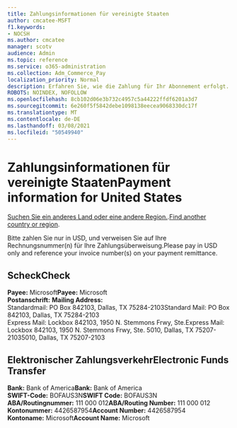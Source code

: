 ```yaml
---
title: Zahlungsinformationen für vereinigte Staaten
author: cmcatee-MSFT
f1.keywords:
- NOCSH
ms.author: cmcatee
manager: scotv
audience: Admin
ms.topic: reference
ms.service: o365-administration
ms.collection: Adm_Commerce_Pay
localization_priority: Normal
description: Erfahren Sie, wie die Zahlung für Ihr Abonnement erfolgt.
ROBOTS: NOINDEX, NOFOLLOW
ms.openlocfilehash: 8cb102d06e3b732c4957c5a44222ffdf6201a3d7
ms.sourcegitcommit: 6e260f5f5842debe1098138eecea9068330dc17f
ms.translationtype: MT
ms.contentlocale: de-DE
ms.lasthandoff: 03/08/2021
ms.locfileid: "50549940"
---
```

# <a name="payment-information-for-united-states"></a><span data-ttu-id="a5064-103">Zahlungsinformationen für vereinigte Staaten</span><span class="sxs-lookup"><span data-stu-id="a5064-103">Payment information for United States</span></span>

<span data-ttu-id="a5064-104">[Suchen Sie ein anderes Land oder eine andere Region.](../billing-and-payments/pay-for-your-subscription.md).</span><span class="sxs-lookup"><span data-stu-id="a5064-104">[Find another country or region](../billing-and-payments/pay-for-your-subscription.md).</span></span>

<span data-ttu-id="a5064-105">Bitte zahlen Sie nur in USD, und verweisen Sie auf Ihre Rechnungsnummer(n) für Ihre Zahlungsüberweisung.</span><span class="sxs-lookup"><span data-stu-id="a5064-105">Please pay in USD only and reference your invoice number(s) on your payment remittance.</span></span>

## <a name="check"></a><span data-ttu-id="a5064-106">Scheck</span><span class="sxs-lookup"><span data-stu-id="a5064-106">Check</span></span>

<span data-ttu-id="a5064-107">**Payee:** Microsoft</span><span class="sxs-lookup"><span data-stu-id="a5064-107">**Payee:** Microsoft</span></span>  
<span data-ttu-id="a5064-108">**Postanschrift:** </span><span class="sxs-lookup"><span data-stu-id="a5064-108">**Mailing Address:** </span></span>  
<span data-ttu-id="a5064-109">Standardmail: PO Box 842103, Dallas, TX 75284-2103</span><span class="sxs-lookup"><span data-stu-id="a5064-109">Standard Mail: PO Box 842103, Dallas, TX 75284-2103</span></span>  
<span data-ttu-id="a5064-110">Express Mail: Lockbox 842103, 1950 N. Stemmons Frwy, Ste.</span><span class="sxs-lookup"><span data-stu-id="a5064-110">Express Mail: Lockbox 842103, 1950 N. Stemmons Frwy, Ste.</span></span> <span data-ttu-id="a5064-111">5010, Dallas, TX 75207-2103</span><span class="sxs-lookup"><span data-stu-id="a5064-111">5010, Dallas, TX 75207-2103</span></span>

## <a name="electronic-funds-transfer"></a><span data-ttu-id="a5064-112">Elektronischer Zahlungsverkehr</span><span class="sxs-lookup"><span data-stu-id="a5064-112">Electronic Funds Transfer</span></span>

<span data-ttu-id="a5064-113">**Bank:** Bank of America</span><span class="sxs-lookup"><span data-stu-id="a5064-113">**Bank:** Bank of America</span></span>  
<span data-ttu-id="a5064-114">**SWIFT-Code:** BOFAUS3N</span><span class="sxs-lookup"><span data-stu-id="a5064-114">**SWIFT Code:** BOFAUS3N</span></span>  
<span data-ttu-id="a5064-115">**ABA/Routingnummer:** 111 000 012</span><span class="sxs-lookup"><span data-stu-id="a5064-115">**ABA/Routing Number:** 111 000 012</span></span>  
<span data-ttu-id="a5064-116">**Kontonummer:** 4426587954</span><span class="sxs-lookup"><span data-stu-id="a5064-116">**Account Number:** 4426587954</span></span>  
<span data-ttu-id="a5064-117">**Kontoname:** Microsoft</span><span class="sxs-lookup"><span data-stu-id="a5064-117">**Account Name:** Microsoft</span></span>  
